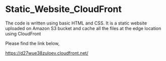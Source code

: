 # Static_Website_CloudFront

The code is written using basic HTML and CSS. It is a static website uploaded on Amazon S3 bucket and cache all the files at the edge location using CloudFront 

Please find the link below,

https://d27wue38zuloev.cloudfront.net/
